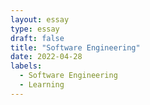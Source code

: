 ```yaml
---
layout: essay
type: essay
draft: false
title: "Software Engineering"
date: 2022-04-28
labels:
  - Software Engineering
  - Learning
---
```

